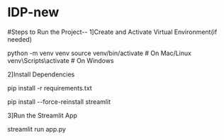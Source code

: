 # IDP-new

#Steps to Run the Project--
1]Create and Activate Virtual Environment(if needed)

python -m venv venv
source venv/bin/activate # On Mac/Linux
venv\Scripts\activate    # On Windows


2]Install Dependencies

pip install -r requirements.txt

pip install --force-reinstall streamlit

3]Run the Streamlit App

streamlit run app.py
